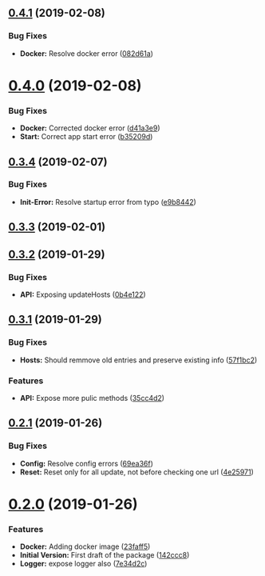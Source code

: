 ## [0.4.1](https://github.com/toolisticon/ssl-hostinfo-prometheus-exporter/compare/v0.4.0...v0.4.1) (2019-02-08)


### Bug Fixes

* **Docker:** Resolve docker error ([082d61a](https://github.com/toolisticon/ssl-hostinfo-prometheus-exporter/commit/082d61a))



# [0.4.0](https://github.com/toolisticon/ssl-hostinfo-prometheus-exporter/compare/v0.3.4...v0.4.0) (2019-02-08)


### Bug Fixes

* **Docker:** Corrected docker error ([d41a3e9](https://github.com/toolisticon/ssl-hostinfo-prometheus-exporter/commit/d41a3e9))
* **Start:** Correct app start error ([b35209d](https://github.com/toolisticon/ssl-hostinfo-prometheus-exporter/commit/b35209d))



## [0.3.4](https://github.com/toolisticon/ssl-hostinfo-prometheus-exporter/compare/v0.3.3...v0.3.4) (2019-02-07)


### Bug Fixes

* **Init-Error:** Resolve startup error from typo ([e9b8442](https://github.com/toolisticon/ssl-hostinfo-prometheus-exporter/commit/e9b8442))



## [0.3.3](https://github.com/toolisticon/ssl-hostinfo-prometheus-exporter/compare/v0.3.2...v0.3.3) (2019-02-01)



## [0.3.2](https://github.com/toolisticon/ssl-hostinfo-prometheus-exporter/compare/v0.3.1...v0.3.2) (2019-01-29)


### Bug Fixes

* **API:** Exposing updateHosts ([0b4e122](https://github.com/toolisticon/ssl-hostinfo-prometheus-exporter/commit/0b4e122))



## [0.3.1](https://github.com/toolisticon/ssl-hostinfo-prometheus-exporter/compare/v0.2.1...v0.3.1) (2019-01-29)


### Bug Fixes

* **Hosts:** Should remmove old entries and preserve existing info ([57f1bc2](https://github.com/toolisticon/ssl-hostinfo-prometheus-exporter/commit/57f1bc2))


### Features

* **API:** Expose more pulic methods ([35cc4d2](https://github.com/toolisticon/ssl-hostinfo-prometheus-exporter/commit/35cc4d2))



## [0.2.1](https://github.com/toolisticon/ssl-hostinfo-prometheus-exporter/compare/v0.2.0...v0.2.1) (2019-01-26)


### Bug Fixes

* **Config:** Resolve config errors ([69ea36f](https://github.com/toolisticon/ssl-hostinfo-prometheus-exporter/commit/69ea36f))
* **Reset:** Reset only for all update, not before checking one url ([4e25971](https://github.com/toolisticon/ssl-hostinfo-prometheus-exporter/commit/4e25971))



# [0.2.0](https://github.com/toolisticon/ssl-hostinfo-prometheus-exporter/compare/142ccc8...v0.2.0) (2019-01-26)


### Features

* **Docker:** Adding docker image ([23faff5](https://github.com/toolisticon/ssl-hostinfo-prometheus-exporter/commit/23faff5))
* **Initial Version:** First draft of the package ([142ccc8](https://github.com/toolisticon/ssl-hostinfo-prometheus-exporter/commit/142ccc8))
* **Logger:** expose logger also ([7e34d2c](https://github.com/toolisticon/ssl-hostinfo-prometheus-exporter/commit/7e34d2c))



